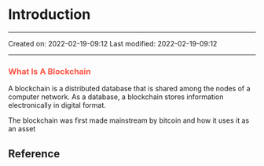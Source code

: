 # Introduction
___

Created on: 2022-02-19-09:12
Last modified: 2022-02-19-09:12

___

### <span style="color: #ff5545;text-transform: capitalize;">What is a blockchain</span>
A blockchain is a distributed database that is shared among the nodes of a computer network. As a database, a blockchain stores information electronically in digital format.

The blockchain was first made mainstream by bitcoin and how it uses it as an asset

## Reference
